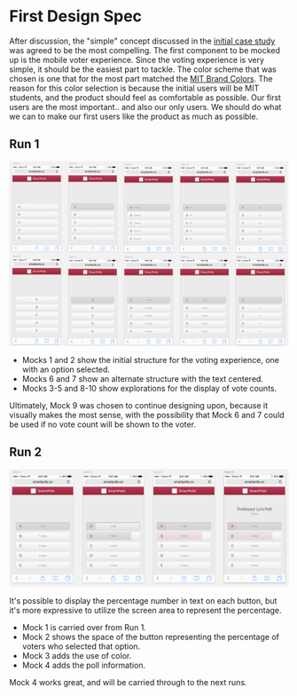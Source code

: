 # First Design Spec

After discussion, the "simple" concept discussed in the [initial case study](./CASESTUDY.md) was agreed to be the most compelling. The first component to be mocked up is the mobile voter experience. Since the voting experience is very simple, it should be the easiest part to tackle. The color scheme that was chosen is one that for the most part matched the [MIT Brand Colors](http://web.mit.edu/graphicidentity/colors.html). The reason for this color selection is because the initial users will be MIT students, and the product should feel as comfortable as possible. Our first users are the most important.. and also our only users. We should do what we can to make our first users like the product as much as possible.

## Run 1

![Design](./docimages/spec_1_1.png)

- Mocks 1 and 2 show the initial structure for the voting experience, one with an option selected.
- Mocks 6 and 7 show an alternate structure with the text centered.
- Mocks 3-5 and 8-10 show explorations for the display of vote counts.

Ultimately, Mock 9 was chosen to continue designing upon, because it visually makes the most sense, with the possibility that Mock 6 and 7 could be used if no vote count will be shown to the voter.

## Run 2

![Design](./docimages/spec_1_2.png)

It's possible to display the percentage number in text on each button, but it's more expressive to utilize the screen area to represent the percentage.

- Mock 1 is carried over from Run 1.
- Mock 2 shows the space of the button representing the percentage of voters who selected that option.
- Mock 3 adds the use of color.
- Mock 4 adds the poll information.

Mock 4 works great, and will be carried through to the next runs.